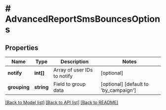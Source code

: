 # # AdvancedReportSmsBouncesOptions

## Properties

Name | Type | Description | Notes
------------ | ------------- | ------------- | -------------
**notify** | **int[]** | Array of user IDs to notify | [optional]
**grouping** | **string** | Field to group data | [optional] [default to 'by_campaign']

[[Back to Model list]](../../README.md#models) [[Back to API list]](../../README.md#endpoints) [[Back to README]](../../README.md)
